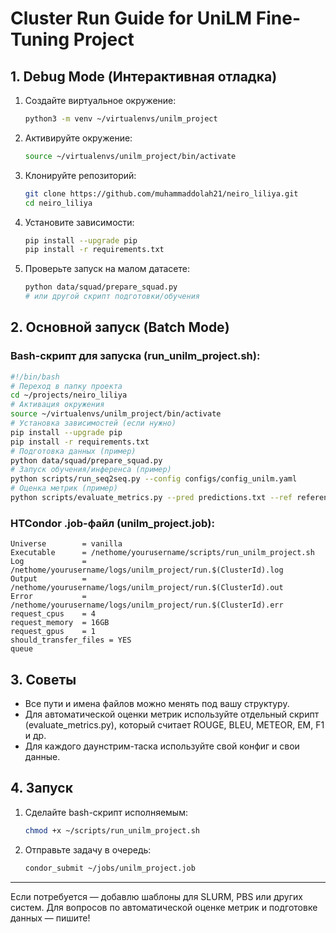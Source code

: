 # Cluster Run Guide for UniLM Fine-Tuning Project

## 1. Debug Mode (Интерактивная отладка)

1. Создайте виртуальное окружение:
   ```bash
   python3 -m venv ~/virtualenvs/unilm_project
   ```
2. Активируйте окружение:
   ```bash
   source ~/virtualenvs/unilm_project/bin/activate
   ```
3. Клонируйте репозиторий:
   ```bash
   git clone https://github.com/muhammaddolah21/neiro_liliya.git
   cd neiro_liliya
   ```
4. Установите зависимости:
   ```bash
   pip install --upgrade pip
   pip install -r requirements.txt
   ```
5. Проверьте запуск на малом датасете:
   ```bash
   python data/squad/prepare_squad.py
   # или другой скрипт подготовки/обучения
   ```

## 2. Основной запуск (Batch Mode)

### Bash-скрипт для запуска (run_unilm_project.sh):
```bash
#!/bin/bash
# Переход в папку проекта
cd ~/projects/neiro_liliya
# Активация окружения
source ~/virtualenvs/unilm_project/bin/activate
# Установка зависимостей (если нужно)
pip install --upgrade pip
pip install -r requirements.txt
# Подготовка данных (пример)
python data/squad/prepare_squad.py
# Запуск обучения/инференса (пример)
python scripts/run_seq2seq.py --config configs/config_unilm.yaml
# Оценка метрик (пример)
python scripts/evaluate_metrics.py --pred predictions.txt --ref references.txt
```

### HTCondor .job-файл (unilm_project.job):
```
Universe        = vanilla
Executable      = /nethome/yourusername/scripts/run_unilm_project.sh
Log             = /nethome/yourusername/logs/unilm_project/run.$(ClusterId).log
Output          = /nethome/yourusername/logs/unilm_project/run.$(ClusterId).out
Error           = /nethome/yourusername/logs/unilm_project/run.$(ClusterId).err
request_cpus    = 4
request_memory  = 16GB
request_gpus    = 1
should_transfer_files = YES
queue
```

## 3. Советы
- Все пути и имена файлов можно менять под вашу структуру.
- Для автоматической оценки метрик используйте отдельный скрипт (evaluate_metrics.py), который считает ROUGE, BLEU, METEOR, EM, F1 и др.
- Для каждого даунстрим-таска используйте свой конфиг и свои данные.

## 4. Запуск
1. Сделайте bash-скрипт исполняемым:
   ```bash
   chmod +x ~/scripts/run_unilm_project.sh
   ```
2. Отправьте задачу в очередь:
   ```bash
   condor_submit ~/jobs/unilm_project.job
   ```

---

Если потребуется — добавлю шаблоны для SLURM, PBS или других систем. Для вопросов по автоматической оценке метрик и подготовке данных — пишите!
